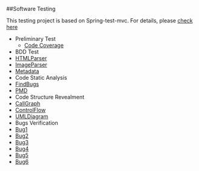 ##Software Testing

This testing project is based on Spring-test-mvc. For details, please [check here](https://github.com/spring-projects/spring-test-mvc)

* Preliminary Test
  * [Code Coverage](https://github.com/kanrourou/software-testing/tree/master/code%20coverage)
* BDD Test
 * [HTMLParser](https://github.com/kanrourou/software-testing/tree/master/src/BDDTestcases/HtmlParserTestCases)
 * [ImageParser](https://github.com/kanrourou/software-testing/tree/master/src/BDDTestcases/ImageParserTestCases)
 * [Metadata](https://github.com/kanrourou/software-testing/tree/master/src/BDDTestcases/MetadataTestCases)
* Code Static Analysis
 * [FindBugs](https://github.com/kanrourou/software-testing/tree/master/code%20static%20analyzer/report/FindBugs)
 * [PMD](https://github.com/kanrourou/software-testing/tree/master/code%20static%20analyzer/report/PMD)
* Code Structure Revealment
 * [CallGraph](https://github.com/kanrourou/software-testing/tree/master/Reverse%20Engineering/CallGraph_tika-core)
 * [ControlFlow](https://github.com/kanrourou/software-testing/tree/master/Reverse%20Engineering/Control_Flow_Graphs)
 * [UMLDiagram](https://github.com/kanrourou/software-testing/tree/master/Reverse%20Engineering/UML_Class_Diagrams)
* Bugs Verification
 * [Bug1](https://github.com/kanrourou/software-testing/tree/master/Debugging/Bug%201)
 * [Bug2](https://github.com/kanrourou/software-testing/tree/master/Debugging/Bug%202)
 * [Bug3](https://github.com/kanrourou/software-testing/tree/master/Debugging/Bug%203)
 * [Bug4](https://github.com/kanrourou/software-testing/tree/master/Debugging/Bug%204)
 * [Bug5](https://github.com/kanrourou/software-testing/tree/master/Debugging/Bug%205)
 * [Bug6](https://github.com/kanrourou/software-testing/tree/master/Debugging/Bug%206)
